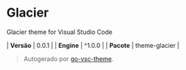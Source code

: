 # Glacier

Glacier theme for Visual Studio Code

| **Versão** | 0.0.1 |
| **Engine** | ^1.0.0 |
| **Pacote** | theme-glacier |

> Autogerado por [go-vsc-theme](https://github.com/natalbu/go-vsc-theme).
